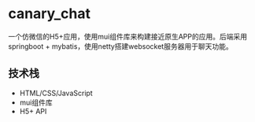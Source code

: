 # canary_chat
一个仿微信的H5+应用，使用mui组件库来构建接近原生APP的应用。后端采用springboot + mybatis，使用netty搭建websocket服务器用于聊天功能。  
## 技术栈
 - HTML/CSS/JavaScript
 - mui组件库
 - H5+ API
 
 
